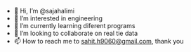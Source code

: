 - 👋 Hi, I’m @sajahalimi
- 👀 I’m interested in engineering
- 🌱 I’m currently learning diferent programs
- 💞️ I’m looking to collaborate on real tie data
- 📫 How to reach me to sahit.h9060@gmail.com, thank you

<!---
sajahalimi/sajahalimi is a ✨ special ✨ repository because its `README.md` (this file) appears on your GitHub profile.
You can click the Preview link to take a look at your changes.
--->
